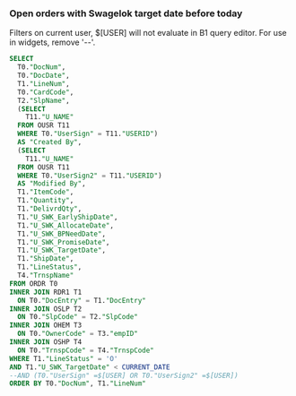 ### Open orders with Swagelok target date before today

Filters on current user, $[USER] will not evaluate in B1 query editor. For use in widgets, remove '--'.

```sql
SELECT
  T0."DocNum",
  T0."DocDate",
  T1."LineNum",
  T0."CardCode",
  T2."SlpName",
  (SELECT
    T11."U_NAME"
  FROM OUSR T11
  WHERE T0."UserSign" = T11."USERID")
  AS "Created By",
  (SELECT
    T11."U_NAME"
  FROM OUSR T11
  WHERE T0."UserSign2" = T11."USERID")
  AS "Modified By",
  T1."ItemCode",
  T1."Quantity",
  T1."DelivrdQty",
  T1."U_SWK_EarlyShipDate",
  T1."U_SWK_AllocateDate",
  T1."U_SWK_BPNeedDate",
  T1."U_SWK_PromiseDate",
  T1."U_SWK_TargetDate",
  T1."ShipDate",
  T1."LineStatus",
  T4."TrnspName"
FROM ORDR T0
INNER JOIN RDR1 T1
  ON T0."DocEntry" = T1."DocEntry"
INNER JOIN OSLP T2
  ON T0."SlpCode" = T2."SlpCode"
INNER JOIN OHEM T3
  ON T0."OwnerCode" = T3."empID"
INNER JOIN OSHP T4
  ON T0."TrnspCode" = T4."TrnspCode"
WHERE T1."LineStatus" = 'O'
AND T1."U_SWK_TargetDate" < CURRENT_DATE
--AND (T0."UserSign" =$[USER] OR T0."UserSign2" =$[USER])
ORDER BY T0."DocNum", T1."LineNum"
```
